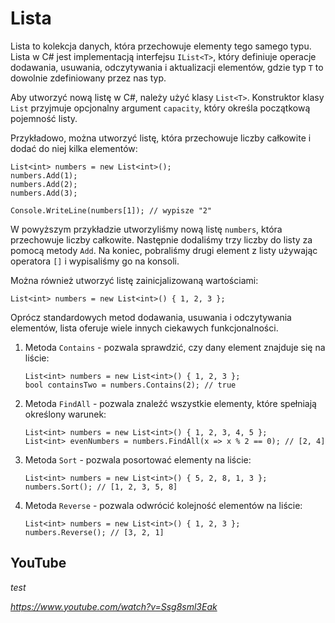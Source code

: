 # Lista

Lista to kolekcja danych, która przechowuje elementy tego samego typu. Lista w C# jest implementacją interfejsu `IList<T>`, który definiuje operacje dodawania, usuwania, odczytywania i aktualizacji elementów, gdzie typ `T` to dowolnie zdefiniowany przez nas typ.

Aby utworzyć nową listę w C#, należy użyć klasy `List<T>`. Konstruktor klasy `List` przyjmuje opcjonalny argument `capacity`, który określa początkową pojemność listy.

Przykładowo, można utworzyć listę, która przechowuje liczby całkowite i dodać do niej kilka elementów:

```
List<int> numbers = new List<int>();
numbers.Add(1);
numbers.Add(2);
numbers.Add(3);

Console.WriteLine(numbers[1]); // wypisze "2"
```

W powyższym przykładzie utworzyliśmy nową listę `numbers`, która przechowuje liczby całkowite. Następnie dodaliśmy trzy liczby do listy za pomocą metody `Add`. Na koniec, pobraliśmy drugi element z listy używając operatora `[]` i wypisaliśmy go na konsoli.

Można również utworzyć listę zainicjalizowaną wartościami:

`List<int> numbers = new List<int>() { 1, 2, 3 };`

 Oprócz standardowych metod dodawania, usuwania i odczytywania elementów, lista oferuje wiele innych ciekawych funkcjonalności.

1. Metoda `Contains` - pozwala sprawdzić, czy dany element znajduje się na liście:
    ```
    List<int> numbers = new List<int>() { 1, 2, 3 };
    bool containsTwo = numbers.Contains(2); // true
    ```
2. Metoda `FindAll` - pozwala znaleźć wszystkie elementy, które spełniają określony warunek:
    ```
    List<int> numbers = new List<int>() { 1, 2, 3, 4, 5 };
    List<int> evenNumbers = numbers.FindAll(x => x % 2 == 0); // [2, 4]
    ```
3. Metoda `Sort` - pozwala posortować elementy na liście:
    ```
    List<int> numbers = new List<int>() { 5, 2, 8, 1, 3 };
    numbers.Sort(); // [1, 2, 3, 5, 8]
    ```
4. Metoda `Reverse` - pozwala odwrócić kolejność elementów na liście:
    ```
    List<int> numbers = new List<int>() { 1, 2, 3 };
    numbers.Reverse(); // [3, 2, 1]
    ```


## YouTube 

*test*

*https://www.youtube.com/watch?v=Ssg8sml3Eak*
